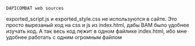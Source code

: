`DAPICOMBAT web sources`

exported_script.js и exported_style.css не используются в сайте.
Это просто вырезаный код на css и js из index.html, дабы ВАМ было удобнее изучать код.
А так весь код лежит в одном файлике index.html, ибо мне удобнее работать с одним огромным файлом
